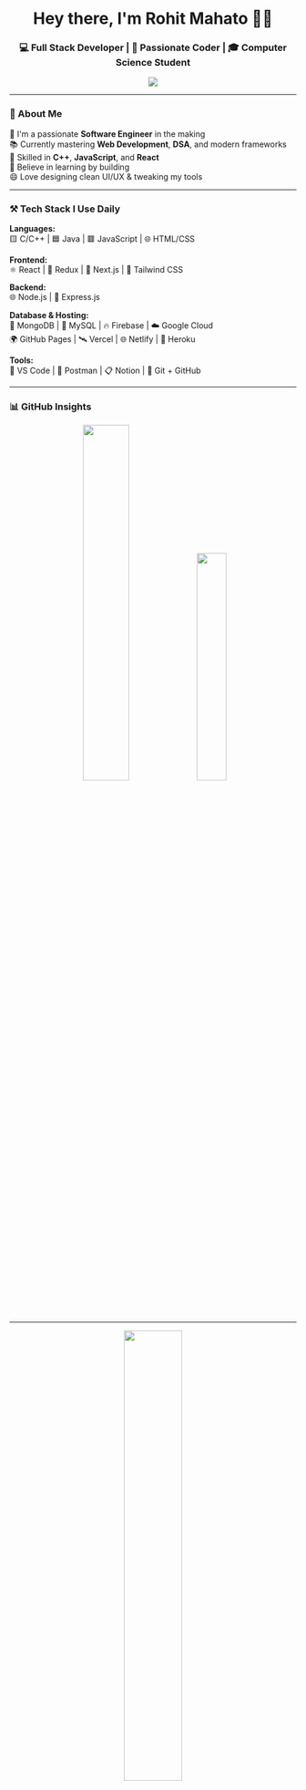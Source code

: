 <!-- 👋 Welcome Header -->
<h1 align="center">Hey there, I'm Rohit Mahato 👨‍💻</h1>
<h3 align="center">💻 Full Stack Developer | 🚀 Passionate Coder | 🎓 Computer Science Student</h3>

<p align="center">
  <img src="https://readme-typing-svg.herokuapp.com?font=Fira+Code&size=22&pause=1000&color=00FFFF&center=true&vCenter=true&width=500&lines=Software+Engineer+in+the+Making;I+love+writing+clean+code;C%2FC%2B%2B+%7C+DSA+%7C+React+%7C+Next.js;Let's+Build+Something+Awesome!+😎" />
</p>

---

### 🧠 About Me

🎯 I'm a passionate **Software Engineer** in the making  
📚 Currently mastering **Web Development**, **DSA**, and modern frameworks  
💬 Skilled in **C++**, **JavaScript**, and **React**  
🚀 Believe in learning by building  
😄 Love designing clean UI/UX & tweaking my tools  

---

### ⚒️ Tech Stack I Use Daily

**Languages:**  
🟨 C/C++ | 🟦 Java | 🟥 JavaScript | 🌐 HTML/CSS  

**Frontend:**  
⚛️ React | 🔁 Redux | 🎯 Next.js | 💨 Tailwind CSS  

**Backend:**  
🌐 Node.js | 🚂 Express.js  

**Database & Hosting:**  
🍃 MongoDB | 🐬 MySQL | 🔥 Firebase | ☁️ Google Cloud  
🌍 GitHub Pages | 🛰️ Vercel | 🌐 Netlify | 🚀 Heroku  

**Tools:**  
🧠 VS Code | 🧪 Postman | 📋 Notion | 🔧 Git + GitHub  

---

### 📊 GitHub Insights

<p align="center">
  <!-- Overall GitHub Stats -->
  <img src="https://github-readme-stats.vercel.app/api?username=mahato-ROHIT&show_icons=true&theme=tokyonight&title_color=00f0ff&icon_color=00f0ff&text_color=ffffff&bg_color=0d1117" width="40%" />
  
  <!-- Top Languages -->
  <img src="https://github-readme-stats.vercel.app/api/top-langs/?username=mahato-ROHIT&layout=compact&theme=tokyonight&title_color=00f0ff&text_color=ffffff&bg_color=0d1117" width="32%" />
</p>

---

<p align="center">
  <img src="https://github-readme-streak-stats.herokuapp.com/?user=mahato-ROHIT&theme=tokyonight-duo&hide_border=true&date_format=M%20j%5B,%20Y%5D&starting_year=2024" width="45%" />
</p>
<p align="center">
  <img src="https://github-readme-activity-graph.vercel.app/graph?username=mahato-ROHIT&theme=react-dark&hide_border=true&area=true" width="65%" />
</p>

---

### 📬 Let’s Connect!

📧 Email: [rohitmahato88935@gmail.com](mailto:rohitmahato88935@gmail.com)  
🔗 LinkedIn: [linkedin.com/in/rohit-mahato17](https://www.linkedin.com/in/rohit-mahato17/)  

---

### 💬 Life Motto

> “Write code that humans can read and computers can execute.”
---
??
